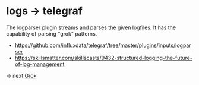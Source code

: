# logs -> telegraf

The logparser plugin streams and parses the given logfiles.
It has the capability of parsing "grok" patterns.

* https://github.com/influxdata/telegraf/tree/master/plugins/inputs/logparser
* https://skillsmatter.com/skillscasts/9432-structured-logging-the-future-of-log-management

-> next [Grok](/TICK/Telegraf/grok.md)
